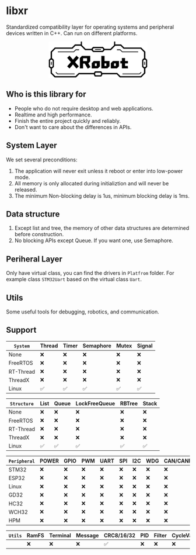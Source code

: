 # libxr

Standardized compatibility layer for operating systems and peripheral devices written in C++. Can run on different platforms.

<p align="center">
  <img src="doc/image/XRobot.jpeg" alt="XRobot logo"  height="100"/>
</p>

## Who is this library for

* People who do not require desktop and web applications.
* Realtime and high performance.
* Finish the entire project quickly and reliably.
* Don't want to care about the differences in APIs.

## System Layer

We set several preconditions:

1. The application will never exit unless it reboot or enter into low-power mode.
1. All memory is only allocated during initializtion and will never be released.
1. The minimum Non-blocking delay is 1us, minimum blocking delay is 1ms.

## Data structure

1. Except list and tree, the memory of other data structures are determined before construction.
2. No blocking APIs except Queue. If you want one, use Semaphore.

## Periheral Layer

Only have virtual class, you can find the drivers in `Platfrom` folder. For example class `STM32Uart` based on the virtual class `Uart`.

## Utils

Some useful tools for debugging, robotics, and communication.

## Support

`System`|Thread|Timer|Semaphore|Mutex|Signal|
|-|-|-|-|-|-|
None|❌|❌|❌|❌|❌|
FreeRTOS|❌|❌|❌|❌|❌|
RT-Thread|❌|❌|❌|❌|❌|
ThreadX|❌|❌|❌|❌|❌|
Linux|✅|✅|✅|✅|✅|


|`Structure`|List|Queue|LockFreeQueue|RBTree|Stack|
|-|-|-|-|-|-|
|None|❌|❌|❌|❌|❌|
|FreeRTOS|❌|❌|❌|❌|❌|
|RT-Thread|❌|❌|❌|❌|❌|
|ThreadX|❌|❌|❌|❌|❌|
|Linux|✅|✅|✅|✅|✅|

|`Peripheral`|POWER|GPIO|PWM|UART|SPI|I2C|WDG|CAN/CANFD|TCP/UDP|
|-|-|-|-|-|-|-|-|-|-|
|STM32|❌|❌|❌|❌|❌|❌|❌|❌|❌|
|ESP32|❌|❌|❌|❌|❌|❌|❌|❌|❌|
|Linux|❌|❌|❌|❌|❌|❌|❌|❌|❌|
|GD32|❌|❌|❌|❌|❌|❌|❌|❌|❌|
|HC32|❌|❌|❌|❌|❌|❌|❌|❌|❌|
|WCH32|❌|❌|❌|❌|❌|❌|❌|❌|❌|
|HPM|❌|❌|❌|❌|❌|❌|❌|❌|❌|


|`Utils`|RamFS|Terminal|Message|CRC8/16/32|PID|Filter|CycleValue|FunctionGen|Rotation|Triangle|
|-|-|-|-|-|-|-|-|-|-|-|
||❌|❌|❌|✅|❌|❌|❌|❌|